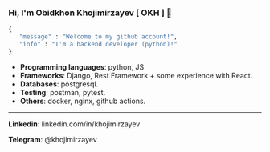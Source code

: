 ### Hi, I'm Obidkhon Khojimirzayev [ OKH ] 👋

```py
{ 
   "message" : "Welcome to my github account!",
   "info" : "I'm a backend developer (python)!"
}
```

* **Programming languages**: python, JS
* **Frameworks**: Django, Rest Framework + some experience with React.
* **Databases**: postgresql.
* **Testing**: postman, pytest.
* **Others**: docker, nginx, github actions.

<hr>

**Linkedin**: linkedin.com/in/khojimirzayev

**Telegram**: @khojimirzayev
